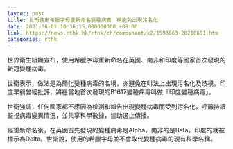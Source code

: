 ```yaml
---
layout: post
title: 世衛使用希臘字母重新命名變種病毒　稱避免出現污名化
date: 2021-06-01 10:36:15.000000000 +08:00
link: https://news.rthk.hk/rthk/ch/component/k2/1593663-20210601.htm
categories: rthk
---
```


世界衛生組織宣布，使用希臘字母重新命名在英國、南非和印度等國家首次發現的新冠變種病毒。

世衛表示，做法是為簡化變種病毒的名稱，亦避免在叫法上出現污名化及歧視。印度早前曾經批評，將在當地首次發現的B1617變種病毒叫做「印度變種病毒」。

世衛強調，任何國家都不應因為檢測和報告出現變種病毒而受到污名化，呼籲持續監視病毒變異情況，並共享科學數據，協助遏止傳播。

經重新命名後，在英國首先發現的變種病毒是Alpha，南非的是Beta，印度的就被標示為Delta。世衛說，使用的希臘字母並不會取代變種病毒的現有科學名稱。
